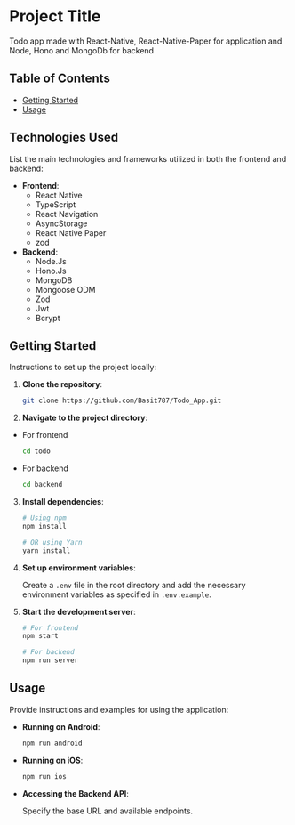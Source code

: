 # Project Title

Todo app made with React-Native, React-Native-Paper for application and Node, Hono and MongoDb for backend

## Table of Contents

- [Getting Started](#getting-started)
- [Usage](#usage)

## Technologies Used

List the main technologies and frameworks utilized in both the frontend and backend:

- **Frontend**:
  - React Native
  - TypeScript
  - React Navigation
  - AsyncStorage
  - React Native Paper
  - zod
- **Backend**:
  - Node.Js
  - Hono.Js
  - MongoDB
  - Mongoose ODM
  - Zod
  - Jwt
  - Bcrypt

## Getting Started

Instructions to set up the project locally:

1. **Clone the repository**:

   ```bash
   git clone https://github.com/Basit787/Todo_App.git
   ```

2. **Navigate to the project directory**:
- For frontend
   ```bash
   cd todo
   ```

- For backend
   ```bash
   cd backend
   ```

3. **Install dependencies**:

   ```bash
   # Using npm
   npm install

   # OR using Yarn
   yarn install
   ```

4. **Set up environment variables**:

   Create a `.env` file in the root directory and add the necessary environment variables as specified in `.env.example`.

5. **Start the development server**:

   ```bash
   # For frontend
   npm start

   # For backend
   npm run server
   ```

## Usage

Provide instructions and examples for using the application:

- **Running on Android**:

  ```bash
  npm run android
  ```

- **Running on iOS**:

  ```bash
  npm run ios
  ```

- **Accessing the Backend API**:

  Specify the base URL and available endpoints.
